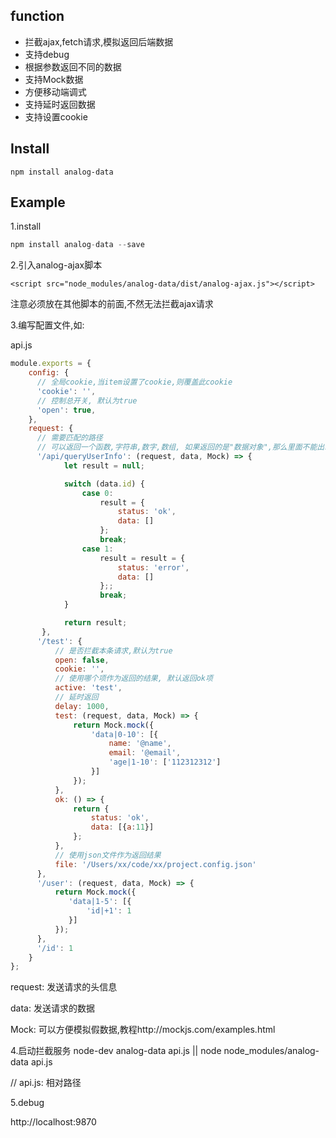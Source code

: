 function
---

- 拦截ajax,fetch请求,模拟返回后端数据
- 支持debug
- 根据参数返回不同的数据
- 支持Mock数据
- 方便移动端调式
- 支持延时返回数据
- 支持设置cookie

Install
---
```$js
npm install analog-data
```
Example
---
1.install
```js
npm install analog-data --save
```
2.引入analog-ajax脚本

```$ja
<script src="node_modules/analog-data/dist/analog-ajax.js"></script>
```
注意必须放在其他脚本的前面,不然无法拦截ajax请求

3.编写配置文件,如:

api.js
```js
module.exports = {
    config: {
      // 全局cookie,当item设置了cookie,则覆盖此cookie
      'cookie': '',
      // 控制总开关, 默认为true
      'open': true,
    },
    request: {
      // 需要匹配的路径
      // 可以返回一个函数,字符串,数字,数组, 如果返回的是"数据对象",那么里面不能出现ok,active字段,否则会被当做是一个配置项从而报错
      '/api/queryUserInfo': (request, data, Mock) => {
            let result = null;

            switch (data.id) {
                case 0:
                    result = {
                   		status: 'ok',
                      	data: []
                    };
                    break;
                case 1:
                    result = result = {
                   		status: 'error',
                      	data: []
                    };;
                    break;
            }

            return result;
       },
      '/test': {
          // 是否拦截本条请求,默认为true
          open: false,
          cookie: '',
          // 使用哪个项作为返回的结果, 默认返回ok项
          active: 'test',
          // 延时返回
          delay: 1000,
          test: (request, data, Mock) => {
              return Mock.mock({
                  'data|0-10': [{
                      name: '@name',
                      email: '@email',
                      'age|1-10': ['112312312']
                  }]
              });
          },
          ok: () => {
              return {
                  status: 'ok',
                  data: [{a:11}]
              };
          },
          // 使用json文件作为返回结果
          file: '/Users/xx/code/xx/project.config.json'
      },
      '/user': (request, data, Mock) => {
          return Mock.mock({
             'data|1-5': [{
                 'id|+1': 1
             }]
          });
      },
      '/id': 1
    }
};
```
request: 发送请求的头信息

data: 发送请求的数据

Mock: 可以方便模拟假数据,教程http://mockjs.com/examples.html



4.启动拦截服务 
node-dev analog-data api.js || node node_modules/analog-data api.js

// api.js: 相对路径

5.debug

http://localhost:9870